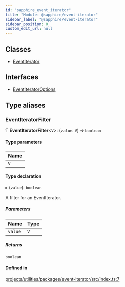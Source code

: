 ```yaml
---
id: "sapphire_event_iterator"
title: "Module: @sapphire/event-iterator"
sidebar_label: "@sapphire/event-iterator"
sidebar_position: 0
custom_edit_url: null
---
```


## Classes

- [EventIterator](../classes/sapphire_event_iterator.EventIterator)

## Interfaces

- [EventIteratorOptions](../interfaces/sapphire_event_iterator.EventIteratorOptions)

## Type aliases

### EventIteratorFilter

Ƭ **EventIteratorFilter**<`V`\>: (`value`: `V`) => `boolean`

#### Type parameters

| Name |
| :------ |
| `V` |

#### Type declaration

▸ (`value`): `boolean`

A filter for an EventIterator.

##### Parameters

| Name | Type |
| :------ | :------ |
| `value` | `V` |

##### Returns

`boolean`

#### Defined in

[projects/utilities/packages/event-iterator/src/index.ts:7](https://github.com/sapphiredev/utilities/blob/8a451b58/packages/event-iterator/src/index.ts#L7)
